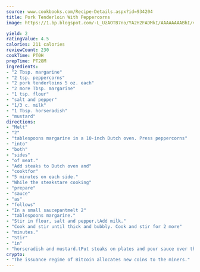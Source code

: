 ```yaml
---
source: www.cookbooks.com/Recipe-Details.aspx?id=934204
title: Pork Tenderloin With Peppercorns
image: https://1.bp.blogspot.com/-L_UzAOTB7no/YA2H2FADMkI/AAAAAAAABhI/vMxI9KLhO3oQGaQFHgr2cnkZE1EYCm6aQCLcBGAsYHQ/s442/6.png

yield: 2
ratingValue: 4.5
calories: 211 calories
reviewCount: 230
cookTime: PT0H
prepTime: PT28M
ingredients:
- "2 Tbsp. margarine"
- "2 tsp. peppercorns"
- "2 pork tenderloins 5 oz. each"
- "2 more Tbsp. margarine"
- "1 tsp. flour"
- "salt and pepper"
- "1/3 c. milk"
- "1 Tbsp. horseradish"
- "mustard"
directions:
- "Melt"
- "2"
- "tablespoons margarine in a 10-inch Dutch oven. Press peppercorns"
- "into"
- "both"
- "sides"
- "of meat."
- "Add steaks to Dutch oven and"
- "cooktfor"
- "5 minutes on each side."
- "While the steakstare cooking"
- "prepare"
- "sauce"
- "as"
- "follows"
- "In a small saucepantmelt 2"
- "tablespoons margarine."
- "Stir in flour, salt and pepper.tAdd milk."
- "Cook and stir until thick and bubbly. Cook and stir for 2 more"
- "minutes."
- "Stir"
- "in"
- "horseradish and mustard.tPut steaks on plates and pour sauce over them."
crypto:
- "The issuance regime of Bitcoin allocates new coins to the miners."
---
```

